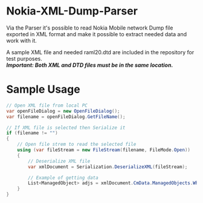 # Nokia-XML-Dump-Parser
Via the Parser it's possible to read Nokia Mobile network Dump file exported in XML format and make it possible to extract needed data and work with it.

A sample XML file and needed raml20.dtd are included in the repository for test purposes.\
**_Important: Both XML and DTD files must be in the same location._**

# Sample Usage
```C#
// Open XML file from local PC
var openFileDialog = new OpenFileDialog();
var filename = openFileDialog.GetFileName();

// If XML file is selected then Serialize it
if (filename != "")
{
    // Open file strem to read the selected file
    using (var fileStream = new FileStream(filename, FileMode.Open))
    {
        // Deserialize XML file
        var xmlDocument = Serialization.DeserializeXML(fileStream);

        // Example of getting data
        List<ManagedObject> adjs = xmlDocument.CmData.ManagedObjects.Where(o => o.Class == "ADJS").ToList();
    }
}
```
